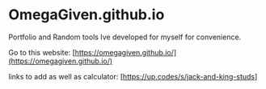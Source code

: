 # OmegaGiven.github.io

Portfolio and Random tools Ive developed for myself for convenience.

Go to this website: [https://omegagiven.github.io/](https://omegagiven.github.io/)



links to add as well as calculator:
[https://up.codes/s/jack-and-king-studs]
